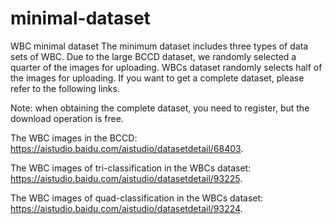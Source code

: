# minimal-dataset
WBC minimal dataset
The minimum dataset includes three types of data sets of WBC. Due to the large BCCD dataset, we randomly selected a quarter of the images for uploading. WBCs dataset randomly selects half of the images for uploading. If you want to get a complete dataset, please refer to the following links. 

Note: when obtaining the complete dataset, you need to register, but the download operation is free.

The WBC images in the BCCD: 
https://aistudio.baidu.com/aistudio/datasetdetail/68403. 

The WBC images of tri-classification in the WBCs dataset: 
https://aistudio.baidu.com/aistudio/datasetdetail/93225.

The WBC images of quad-classification in the WBCs dataset: 
https://aistudio.baidu.com/aistudio/datasetdetail/93224.
